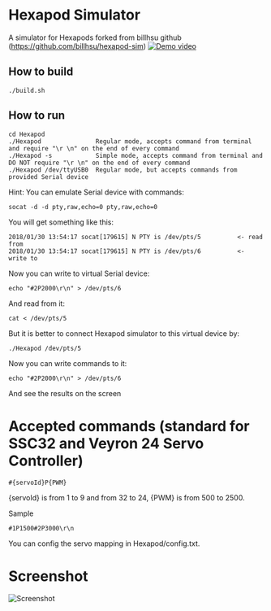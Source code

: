 # Hexapod Simulator
A simulator for Hexapods forked from billhsu github (https://github.com/billhsu/hexapod-sim)
[![Demo video](http://img.youtube.com/vi/59QpA3tUnTU/0.jpg)](http://www.youtube.com/watch?v=59QpA3tUnTU)

## How to build

```
./build.sh
```

## How to run
```
cd Hexapod
./Hexapod               Regular mode, accepts command from terminal and require "\r \n" on the end of every command
./Hexapod -s            Simple mode, accepts command from terminal and DO NOT require "\r \n" on the end of every command
./Hexapod /dev/ttyUSB0  Regular mode, but accepts commands from provided Serial device
```

Hint:
You can emulate Serial device with commands:
```
socat -d -d pty,raw,echo=0 pty,raw,echo=0
```
You will get something like this:
```
2018/01/30 13:54:17 socat[179615] N PTY is /dev/pts/5          <- read from
2018/01/30 13:54:17 socat[179615] N PTY is /dev/pts/6          <- write to
```

Now you can write to virtual Serial device:
```
echo "#2P2000\r\n" > /dev/pts/6
```

And read from it:
```
cat < /dev/pts/5
```
But it is better to connect Hexapod simulator to this virtual device by:
```
./Hexapod /dev/pts/5
```

Now you can write commands to it:
```
echo "#2P2000\r\n" > /dev/pts/6
```
And see the results on the screen

# Accepted commands (standard for SSC32 and Veyron 24 Servo Controller)
```
#{servoId}P{PWM}
```
{servoId} is from 1 to 9 and from 32 to 24, {PWM} is from 500 to 2500.

Sample
```
#1P1500#2P3000\r\n
```

You can config the servo mapping in Hexapod/config.txt.

# Screenshot
![Screenshot](screenshots/screenshot.png)


